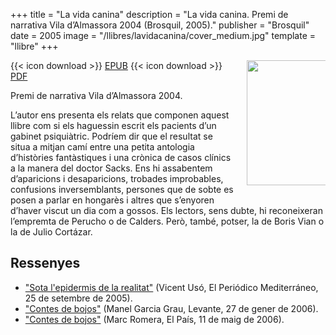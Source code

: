 +++
title = "La vida canina"
description = "La vida canina. Premi de narrativa Vila d’Almassora 2004 (Brosquil, 2005)."
publisher = "Brosquil"
date = 2005
image = "/llibres/lavidacanina/cover_medium.jpg"
template = "llibre"
+++

<img src="/llibres/lavidacanina/cover_small.jpg" style="max-width: 25%; width: 200px; height: auto; float: right; margin: 0 0 20px 20px;" />

{{< icon download >}} <span class="small">[EPUB](/files/lavidacanina.epub)</span>
{{< icon download >}} <span class="small">[PDF](/files/lavidacanina.pdf)</span>

Premi de narrativa Vila d’Almassora 2004.

L’autor ens presenta els relats que componen aquest llibre com si els haguessin escrit els pacients d’un gabinet psiquiàtric. Podríem dir que el resultat se situa a mitjan camí entre una petita antologia d’històries fantàstiques i una crònica de casos clínics a la manera del doctor Sacks. Ens hi assabentem d’aparicions i desaparicions, trobades improbables, confusions inversemblants, persones que de sobte es posen a parlar en hongarès i altres que s’enyoren d’haver viscut un dia com a gossos. Els lectors, sens dubte, hi reconeixeran l’empremta de Perucho o de Calders. Però, també, potser, la de Boris Vian o la de Julio Cortázar.

## Ressenyes

- ["Sota l'epidermis de la realitat"](2005-09-25-mediterraneo-cuadernos-lavidacanina.pdf) (Vicent Usó, El Periódico Mediterráneo, 25 de setembre de 2005).
- ["Contes de bojos"](2006-01-27-levante-posdata-lavidacanina.pdf) (Manel Garcia Grau, Levante, 27 de gener de 2006).
- ["Contes de bojos"](http://elpais.com/diario/2006/05/11/quaderncat/1147308321_850215.html) (Marc Romera, El País, 11 de maig de 2006).
